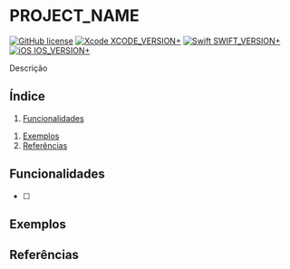 # PROJECT_NAME

[![GitHub license](https://img.shields.io/github/license/victorpereiradepaula/PROJECT_NAME)](https://github.com/victorpereiradepaula/PROJECT_NAME/blob/master/LICENSE)
[![Xcode XCODE_VERSION+](https://img.shields.io/badge/Xcode-XCODE_VERSION%2B-blue.svg)](XCODE_VERSION_URL)
[![Swift SWIFT_VERSION+](https://img.shields.io/badge/Swift-SWIFT_VERSION%2B-orange.svg)](SWIFT_VERSION_URL)
[![iOS IOS_VERSION+](https://img.shields.io/badge/iOS-IOS_VERSION%2B-purple)](IOS_VERSION_URL)

Descrição

## Índice

1. [Funcionalidades](#funcionalidades)
<!-- 1. [Dependências](#dependências) -->
1. [Exemplos](#exemplos)
1. [Referências](#referências)

## Funcionalidades

- [ ] 

<!-- ## Dependências -->

<!-- -   -->

## Exemplos

<!-- ![SAMPLE_NAME](SAMPLE_URL) -->

## Referências
